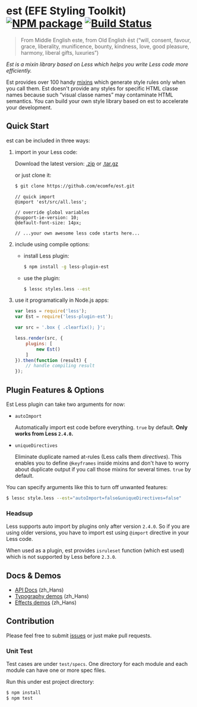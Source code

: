 est (EFE Styling Toolkit) [![NPM package](https://img.shields.io/npm/v/less-plugin-est.svg?style=flat-square)](https://www.npmjs.com/package/less-plugin-est) [![Build Status](https://img.shields.io/travis/ecomfe/est/dev.svg?style=flat-square)](https://travis-ci.org/ecomfe/est)
===

> From Middle English este, from Old English ēst (“will, consent, favour, grace, liberality, munificence, bounty, kindness, love, good pleasure, harmony, liberal gifts, luxuries”)

*Est is a mixin library based on Less which helps you write Less code more efficiently.*

Est provides over 100 handy [mixins](http://lesscss.org/features/#mixins-feature) which generate style rules only when you call them. Est doesn't provide any styles for specific HTML classe names because such “visual classe names” may contaminate HTML semantics. You can build your own style library based on est to accelerate your development.


## Quick Start

est can be included in three ways:

1. import in your Less code:

    Download the latest version:
    [.zip](https://github.com/ecomfe/est/archive/master.zip) or [.tar.gz](https://github.com/ecomfe/est/archive/master.tar.gz)

    or just clone it:

    ```bash
    $ git clone https://github.com/ecomfe/est.git
    ```

    ```less
    // quick import
    @import 'est/src/all.less';

    // override global variables
    @support-ie-version: 10;
    @default-font-size: 14px;

    // ...your own awesome less code starts here...
    ```

2. include using compile options:

    * install Less plugin:

        ```bash
        $ npm install -g less-plugin-est
        ```

    * use the plugin:

        ```bash
        $ lessc styles.less --est
        ```

3. use it programatically in Node.js apps:

    ```js
    var less = require('less');
    var Est = require('less-plugin-est');

    var src = '.box { .clearfix(); }';

    less.render(src, {
        plugins: [
            new Est()
        ]
    }).then(function (result) {
        // handle compiling result
    });
    ```

## Plugin Features & Options

Est Less plugin can take two arguments for now:

* `autoImport`

    Automatically import est code before everything. `true` by default. **Only works from Less `2.4.0`.**
     

* `uniqueDirectives`

    Eliminate duplicate named at-rules (Less calls them *directives*). This enables you to define `@keyframes` inside mixins and don't have to worry about duplicate output if you call those mixins for several times. `true` by default.

You can specify arguments like this to turn off unwanted features:

```bash
$ lessc style.less --est="autoImport=false&uniqueDirectives=false"
```

### Headsup

Less supports auto import by plugins only after version `2.4.0`. So if you are using older versions, you have to import est using `@import` directive in your Less code.

When used as a plugin, est provides `isruleset` function (which est used) which is not supported by Less before `2.3.0`.


## Docs & Demos

* [API Docs](http://ecomfe.github.io/est/) (zh_Hans)
* [Typography demos](http://ecomfe.github.io/est/example/typography.html) (zh_Hans)
* [Effects demos](http://ecomfe.github.io/est/example/effects.html) (zh_Hans)


## Contribution

Please feel free to submit [issues](https://github.com/ecomfe/est/issues) or just make pull requests.

### Unit Test

Test cases are under `test/specs`. One directory for each module and each module can have one or more spec files.

Run this under est project directory:

```bash
$ npm install
$ npm test
```
